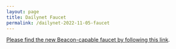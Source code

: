 ```yaml
---
layout: page
title: Dailynet Faucet
permalink: /dailynet-2022-11-05-faucet
---
```


[Please find the new Beacon-capable faucet by following this link](https://faucet.dailynet-2022-11-05.teztnets.xyz).
